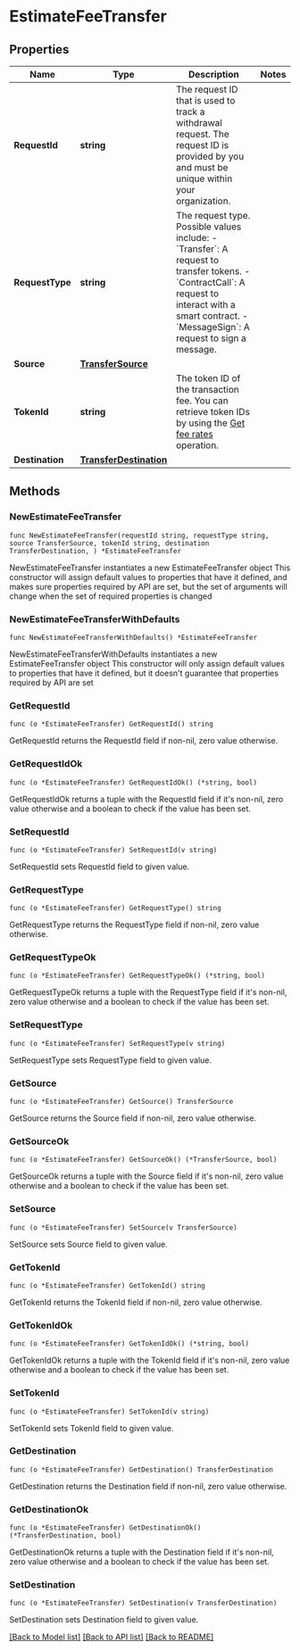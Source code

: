 # EstimateFeeTransfer

## Properties

Name | Type | Description | Notes
------------ | ------------- | ------------- | -------------
**RequestId** | **string** | The request ID that is used to track a withdrawal request. The request ID is provided by you and must be unique within your organization. | 
**RequestType** | **string** | The request type. Possible values include:   - &#x60;Transfer&#x60;: A request to transfer tokens.   - &#x60;ContractCall&#x60;: A request to interact with a smart contract.   - &#x60;MessageSign&#x60;: A request to sign a message.  | 
**Source** | [**TransferSource**](TransferSource.md) |  | 
**TokenId** | **string** | The token ID of the transaction fee. You can retrieve token IDs by using the [Get fee rates](/api-references/v2/transactions/get-fee-rates) operation. | 
**Destination** | [**TransferDestination**](TransferDestination.md) |  | 

## Methods

### NewEstimateFeeTransfer

`func NewEstimateFeeTransfer(requestId string, requestType string, source TransferSource, tokenId string, destination TransferDestination, ) *EstimateFeeTransfer`

NewEstimateFeeTransfer instantiates a new EstimateFeeTransfer object
This constructor will assign default values to properties that have it defined,
and makes sure properties required by API are set, but the set of arguments
will change when the set of required properties is changed

### NewEstimateFeeTransferWithDefaults

`func NewEstimateFeeTransferWithDefaults() *EstimateFeeTransfer`

NewEstimateFeeTransferWithDefaults instantiates a new EstimateFeeTransfer object
This constructor will only assign default values to properties that have it defined,
but it doesn't guarantee that properties required by API are set

### GetRequestId

`func (o *EstimateFeeTransfer) GetRequestId() string`

GetRequestId returns the RequestId field if non-nil, zero value otherwise.

### GetRequestIdOk

`func (o *EstimateFeeTransfer) GetRequestIdOk() (*string, bool)`

GetRequestIdOk returns a tuple with the RequestId field if it's non-nil, zero value otherwise
and a boolean to check if the value has been set.

### SetRequestId

`func (o *EstimateFeeTransfer) SetRequestId(v string)`

SetRequestId sets RequestId field to given value.


### GetRequestType

`func (o *EstimateFeeTransfer) GetRequestType() string`

GetRequestType returns the RequestType field if non-nil, zero value otherwise.

### GetRequestTypeOk

`func (o *EstimateFeeTransfer) GetRequestTypeOk() (*string, bool)`

GetRequestTypeOk returns a tuple with the RequestType field if it's non-nil, zero value otherwise
and a boolean to check if the value has been set.

### SetRequestType

`func (o *EstimateFeeTransfer) SetRequestType(v string)`

SetRequestType sets RequestType field to given value.


### GetSource

`func (o *EstimateFeeTransfer) GetSource() TransferSource`

GetSource returns the Source field if non-nil, zero value otherwise.

### GetSourceOk

`func (o *EstimateFeeTransfer) GetSourceOk() (*TransferSource, bool)`

GetSourceOk returns a tuple with the Source field if it's non-nil, zero value otherwise
and a boolean to check if the value has been set.

### SetSource

`func (o *EstimateFeeTransfer) SetSource(v TransferSource)`

SetSource sets Source field to given value.


### GetTokenId

`func (o *EstimateFeeTransfer) GetTokenId() string`

GetTokenId returns the TokenId field if non-nil, zero value otherwise.

### GetTokenIdOk

`func (o *EstimateFeeTransfer) GetTokenIdOk() (*string, bool)`

GetTokenIdOk returns a tuple with the TokenId field if it's non-nil, zero value otherwise
and a boolean to check if the value has been set.

### SetTokenId

`func (o *EstimateFeeTransfer) SetTokenId(v string)`

SetTokenId sets TokenId field to given value.


### GetDestination

`func (o *EstimateFeeTransfer) GetDestination() TransferDestination`

GetDestination returns the Destination field if non-nil, zero value otherwise.

### GetDestinationOk

`func (o *EstimateFeeTransfer) GetDestinationOk() (*TransferDestination, bool)`

GetDestinationOk returns a tuple with the Destination field if it's non-nil, zero value otherwise
and a boolean to check if the value has been set.

### SetDestination

`func (o *EstimateFeeTransfer) SetDestination(v TransferDestination)`

SetDestination sets Destination field to given value.



[[Back to Model list]](../README.md#documentation-for-models) [[Back to API list]](../README.md#documentation-for-api-endpoints) [[Back to README]](../README.md)


